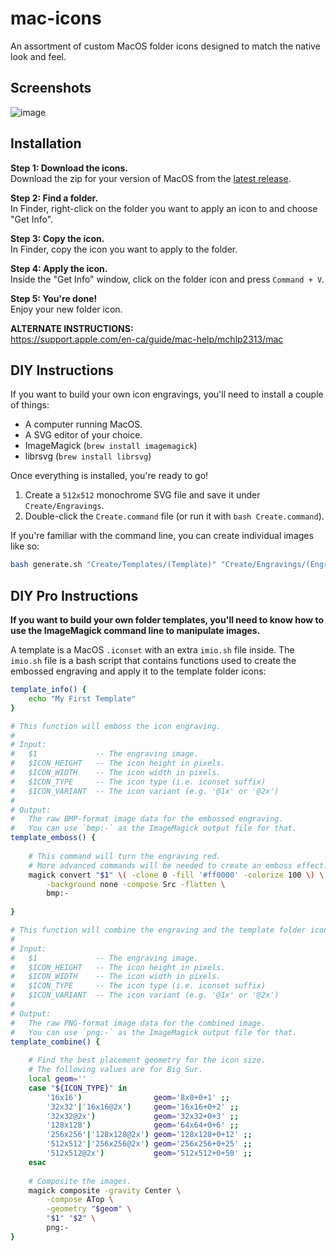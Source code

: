 # mac-icons

An assortment of custom MacOS folder icons designed to match the native look and feel.


## Screenshots
![image](https://user-images.githubusercontent.com/32112321/114133617-2a3ed800-98bb-11eb-80b5-3aa783c650a2.png)



## Installation

**Step 1: Download the icons.**  
Download the zip for your version of MacOS from the [latest release](https://github.com/eth-p/mac-icons/releases/latest).

**Step 2: Find a folder.**  
In Finder, right-click on the folder you want to apply an icon to and choose "Get Info".

**Step 3: Copy the icon.**  
In Finder, copy the icon you want to apply to the folder.

**Step 4: Apply the icon.**  
Inside the "Get Info" window, click on the folder icon and press `Command + V`.

**Step 5: You're done!**  
Enjoy your new folder icon.

**ALTERNATE INSTRUCTIONS:**  
https://support.apple.com/en-ca/guide/mac-help/mchlp2313/mac


## DIY Instructions

If you want to build your own icon engravings, you'll need to install a couple of things:

- A computer running MacOS.
- A SVG editor of your choice.
- ImageMagick (`brew install imagemagick`)
- librsvg (`brew install librsvg`)

Once everything is installed, you're ready to go!  

1. Create a `512x512` monochrome SVG file and save it under `Create/Engravings`.
2. Double-click the `Create.command` file (or run it with `bash Create.command`).

If you're familiar with the command line, you can create individual images like so:

```bash
bash generate.sh "Create/Templates/(Template)" "Create/Engravings/(Engraving).svg" "Icon.icns"
```


## DIY Pro Instructions

**If you want to build your own folder templates, you'll need to know how to use the ImageMagick command line to manipulate images.**

A template is a MacOS `.iconset` with an extra `imio.sh` file inside.
The `imio.sh` file is a bash script that contains functions used to create the embossed engraving and apply it to the template folder icons:

```bash
template_info() {
	echo "My First Template"
}

# This function will emboss the icon engraving.
#
# Input:
#   $1             -- The engraving image.
#   $ICON_HEIGHT   -- The icon height in pixels.
#   $ICON_WIDTH    -- The icon width in pixels.
#   $ICON_TYPE     -- The icon type (i.e. iconset suffix)
#   $ICON_VARIANT  -- The icon variant (e.g. '@1x' or '@2x')
# 
# Output:
#   The raw BMP-format image data for the embossed engraving.
#   You can use `bmp:-` as the ImageMagick output file for that.
template_emboss() {
	
	# This command will turn the engraving red.
	# More advanced commands will be needed to create an emboss effect.
	magick convert "$1" \( -clone 0 -fill '#ff0000' -colorize 100 \) \
		-background none -compose Src -flatten \
		bmp:-
	
}

# This function will combine the engraving and the template folder icon.
# 
# Input:
#   $1             -- The engraving image.
#   $ICON_HEIGHT   -- The icon height in pixels.
#   $ICON_WIDTH    -- The icon width in pixels.
#   $ICON_TYPE     -- The icon type (i.e. iconset suffix)
#   $ICON_VARIANT  -- The icon variant (e.g. '@1x' or '@2x')
# 
# Output:
#   The raw PNG-format image data for the combined image.
#   You can use `png:-` as the ImageMagick output file for that.
template_combine() {
	
	# Find the best placement geometry for the icon size.
	# The following values are for Big Sur.
	local geom=''
	case "${ICON_TYPE}" in
		'16x16')                geom='8x8+0+1' ;;
		'32x32'|'16x16@2x')     geom='16x16+0+2' ;;
		'32x32@2x')             geom='32x32+0+3' ;;
		'128x128')              geom='64x64+0+6' ;;
		'256x256'|'128x128@2x') geom='128x128+0+12' ;;
		'512x512'|'256x256@2x') geom='256x256+0+25' ;;
		'512x512@2x')           geom='512x512+0+50' ;;
	esac
	
	# Composite the images.
	magick composite -gravity Center \
	    -compose ATop \
	    -geometry "$geom" \
	    "$1" "$2" \
	    png:-
}
```
